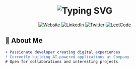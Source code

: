 <!-- Header with animated typing effect -->
<h1 align="center">
  <img src="https://readme-typing-svg.herokuapp.com?font=Fira+Code&pause=1000&color=FF7F50&width=435&lines=Hello+World!+👋;I'm+Shrushti+Patil;Full+Stack+Developer;AI+Enthusiast;Open+Source+Contributor" alt="Typing SVG" />
</h1>

<!-- Profile summary with badges -->
<div align="center">
  
  [![Website](https://img.shields.io/badge/Portfolio-FF7F50?style=for-the-badge&logo=About.me&logoColor=white)](https://yourportfolio.com)
  [![LinkedIn](https://img.shields.io/badge/LinkedIn-0A66C2?style=for-the-badge&logo=linkedin&logoColor=white)](https://linkedin.com/in/yourprofile)
  [![Twitter](https://img.shields.io/badge/Twitter-1DA1F2?style=for-the-badge&logo=twitter&logoColor=white)](https://twitter.com/yourhandle)
  [![LeetCode](https://img.shields.io/badge/-LeetCode-FFA116?style=for-the-badge&logo=LeetCode&logoColor=black)](https://leetcode.com/yourprofile/)
  
</div>

<!-- About section with animated divider -->
## 🌟 About Me

```diff
+ Passionate developer creating digital experiences
! Currently building AI-powered applications at Company
# Open for collaborations and interesting projects
